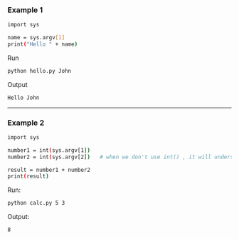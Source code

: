 ### Example 1

```bash
import sys

name = sys.argv[1]
print("Hello " + name)
```
Run
```bash
python hello.py John
```
Output
```bash
Hello John
```

---

### Example 2

```bash
import sys

number1 = int(sys.argv[1])
number2 = int(sys.argv[2])   # when we don't use int() , it will understand it string.

result = number1 + number2
print(result)
```

Run:
```bash
python calc.py 5 3
```

Output:
```bash
8
```
